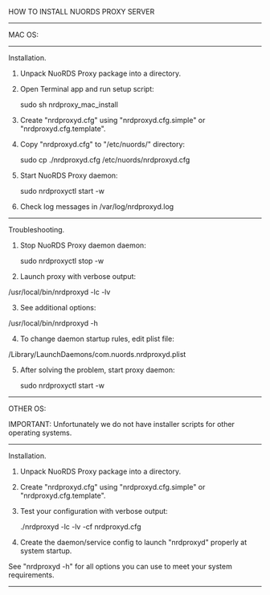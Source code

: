 HOW TO INSTALL NUORDS PROXY SERVER

----------------------------------
MAC OS:

----------------------------------
Installation.

1. Unpack NuoRDS Proxy package into a directory.

2. Open Terminal app and run setup script: 

   sudo sh nrdproxy_mac_install

3. Create "nrdproxyd.cfg" using "nrdproxyd.cfg.simple" or "nrdproxyd.cfg.template".

4. Copy "nrdproxyd.cfg" to "/etc/nuords/" directory:

   sudo cp ./nrdproxyd.cfg /etc/nuords/nrdproxyd.cfg

5. Start NuoRDS Proxy daemon: 

   sudo nrdproxyctl start -w

6. Check log messages in /var/log/nrdproxyd.log

----------------------------------
Troubleshooting.

1. Stop NuoRDS Proxy daemon daemon:

   sudo nrdproxyctl stop -w 

2. Launch proxy with verbose output: 
  
  /usr/local/bin/nrdproxyd -lc -lv
  
3. See additional options: 

  /usr/local/bin/nrdproxyd -h

4. To change daemon startup rules, edit plist file: 

  /Library/LaunchDaemons/com.nuords.nrdproxyd.plist
  
5. After solving the problem, start proxy daemon:

   sudo nrdproxyctl start -w 

----------------------------------
OTHER OS:

IMPORTANT: Unfortunately we do not have installer scripts for other operating systems.

----------------------------------
Installation.

1. Unpack NuoRDS Proxy package into a directory.

4. Create "nrdproxyd.cfg" using "nrdproxyd.cfg.simple" or "nrdproxyd.cfg.template".

5. Test your configuration with verbose output:

   ./nrdproxyd -lc -lv -cf nrdproxyd.cfg 
   
6. Create the daemon/service config to launch "nrdproxyd" properly at system startup. 

See "nrdproxyd -h" for all options you can use to meet your system requirements.

----------------------------------

